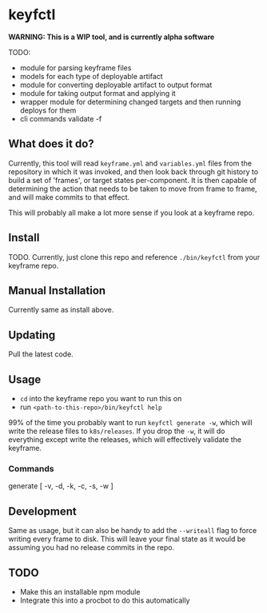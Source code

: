 # keyfctl

**WARNING: This is a WIP tool, and is currently alpha software**

TODO:

* module for parsing keyframe files
* models for each type of deployable artifact
* module for converting deployable artifact to output format
* module for taking output format and applying it
* wrapper module for determining changed targets and then running deploys for
  them
* cli commands
  validate -f <filename>


## What does it do?

Currently, this tool will read `keyframe.yml` and `variables.yml`
files from the repository in which
it was invoked, and then look back through git history to build a set of
'frames', or target states per-component. It is then capable of determining the
action that needs to be taken to move from frame to frame, and will make commits
to that effect.

This will probably all make a lot more sense if you look at a keyframe repo.

## Install

TODO. Currently, just clone this repo and reference `./bin/keyfctl` from your
keyframe repo.

## Manual Installation

Currently same as install above.

## Updating

Pull the latest code.

## Usage

* `cd` into the keyframe repo you want to run this on
* run `<path-to-this-repo>/bin/keyfctl help`

99% of the time you probably want to run `keyfctl generate -w`, which will
write the release files to `k8s/releases`. If you drop the `-w`, it will do
everything except write the releases, which will effectively validate the
keyframe.

### Commands

generate [ -v, -d, -k, -c, -s, -w ]

## Development

Same as usage, but it can also be handy to add the `--writeall` flag to force
writing every frame to disk. This will leave your final state as it would be
assuming you had no release commits in the repo.

## TODO

* Make this an installable npm module
* Integrate this into a procbot to do this automatically

